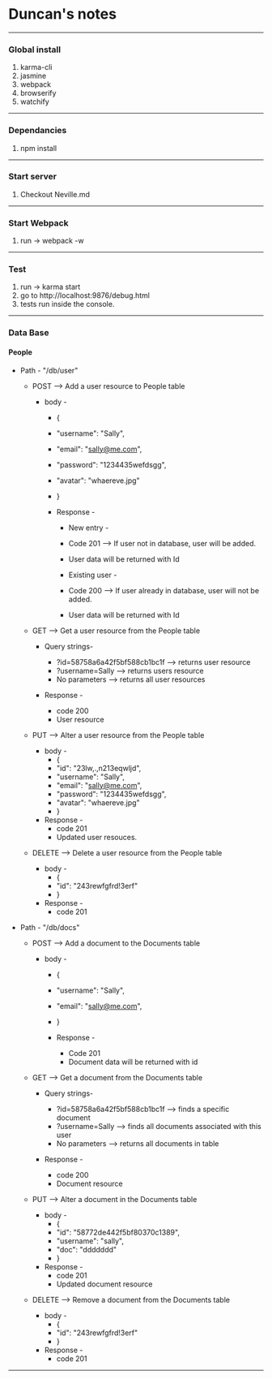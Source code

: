 # Duncan's notes

* * *

### Global install

1.  karma-cli
2.  jasmine
3.  webpack
4.  browserify
5.  watchify

* * *

### Dependancies

1.  npm install

* * *

### Start server

1.  Checkout Neville.md

* * *

### Start Webpack

1.  run -> webpack -w

* * *

### Test

1.  run -> karma start
2.  go to http://localhost:9876/debug.html
3.  tests run inside the console.

* * *

### Data Base

#### People

*   Path - "/db/user"
    * POST --> Add a user resource to People table
        * body -
            *   {
            *   "username": "Sally",
            *   "email": "sally@me.com",
            *   "password": "1234435wefdsgg",
            *   "avatar": "whaereve.jpg"
            *   }

            *   Response -
                *   New entry -

                *   Code 201 --> If user not in database, user will be added.
                *   User data will be returned with Id

                *   Existing user -

                *   Code 200 --> If user already in database, user will not be added.
                *   User data will be returned with Id

    * GET --> Get a user resource from the People table
        *   Query strings-
            *   ?id=58758a6a42f5bf588cb1bc1f --> returns user resource
            *   ?username=Sally --> returns users resource
            *   No parameters --> returns all user resources

        *   Response -
            *   code 200
            *   User resource

    * PUT --> Alter a user resource from the People table
        *   body -
            *   {
            *   "id": "23lw,.,n213eqwljd",
            *   "username": "Sally",
            *   "email": "sally@me.com",
            *   "password": "1234435wefdsgg",
            *   "avatar": "whaereve.jpg"
            *   }
        *   Response -
            *   code 201
            *   Updated user resouces.
    * DELETE --> Delete a user resource from the People table
        *   body -
            *   {
            *   "id": "243rewfgfrd!3erf"
            *   }
        *   Response -
            *   code 201

*   Path - "/db/docs"
    * POST --> Add a document to the Documents table
        * body -
            *   {
            *   "username": "Sally",
            *   "email": "sally@me.com",
            *   }

            *   Response -
                *   Code 201
                *   Document data will be returned with id

    * GET --> Get a document from the Documents table
        *   Query strings-
            *   ?id=58758a6a42f5bf588cb1bc1f --> finds a specific document
            *   ?username=Sally --> finds all documents associated with this user
            *   No parameters --> returns all documents in table

        *   Response -
            *   code 200
            *   Document resource

    * PUT --> Alter a document in the Documents table
        *   body -
            *   {
            *   "id": "58772de442f5bf80370c1389",
            *   "username": "sally",
            *   "doc": "ddddddd"
            *   }
        *   Response -
            *   code 201
            *   Updated document resource
    * DELETE --> Remove a document from the Documents table
        *   body -
            *   {
            *   "id": "243rewfgfrd!3erf"
            *   }
        *   Response -
            *   code 201
* * *
